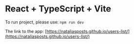 # React + TypeScript + Vite

To run project, please use:
`npm run dev`

The link to the app: [https://nataliasposts.github.io/users-list/](https://nataliasposts.github.io/users-list/)
